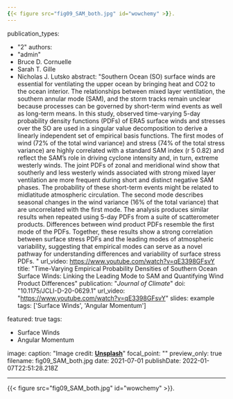 ```yaml
---
{{< figure src="fig09_SAM_both.jpg" id="wowchemy" >}}.
---
```

publication_types:
  - "2"
authors:
  - "admin"
  - Bruce D. Cornuelle
  - Sarah T. Gille
  - Nicholas J. Lutsko
abstract: "Southern Ocean (SO) surface winds are essential for ventilating the upper ocean by bringing heat and CO2 to the ocean interior. The relationships between mixed layer ventilation, the southern annular mode (SAM), and the storm tracks remain unclear because processes can be governed by short-term wind events as well as long-term means. In this study, observed time-varying 5-day probability density functions (PDFs) of ERA5 surface winds and stresses over the SO are used in a singular value decomposition to derive a linearly independent set of empirical basis functions. The first modes of wind (72% of the total wind variance) and stress (74% of the total stress variance) are highly correlated with a standard SAM index (r 5 0.82) and reflect the SAM’s role in driving cyclone intensity and, in turn, extreme westerly winds. The joint PDFs of zonal and meridional wind show that southerly and less westerly winds associated with strong mixed layer ventilation are more frequent during short and distinct negative SAM phases. The probability of these short-term events might be related to midlatitude atmospheric circulation. The second mode describes seasonal changes in the wind variance (16% of the total variance) that are uncorrelated with the first mode. The analysis produces similar results when repeated using 5-day PDFs from a suite of scatterometer products. Differences between wind product PDFs resemble the first mode of the PDFs. Together, these results show a strong correlation between surface stress PDFs and the leading modes of atmospheric variability, suggesting that empirical modes can serve as a novel pathway for understanding differences and variability of surface stress PDFs.
"
url_video: https://www.youtube.com/watch?v=qE3398GFsvY
title: "Time-Varying Empirical Probability Densities of Southern Ocean Surface
  Winds: Linking the Leading Mode to SAM and Quantifying Wind Product Differences"
publication: "*Journal of Climate*"
doi: "10.1175/JCLI-D-20-0629.1"
url_video: "https://www.youtube.com/watch?v=qE3398GFsvY"
slides: example
tags: ['Surface Winds', 'Angular Momentum']

featured: true
tags:
  - Surface Winds
  - Angular Momentum

image:
  caption: "Image credit: [**Unsplash**](fig09_SAM_both.jpg)"
  focal_point: ""
  preview_only: true
  filename: fig09_SAM_both.jpg
date: 2021-07-01
publishDate: 2022-01-07T22:51:28.218Z

---
{{< figure src="fig09_SAM_both.jpg" id="wowchemy" >}}.
